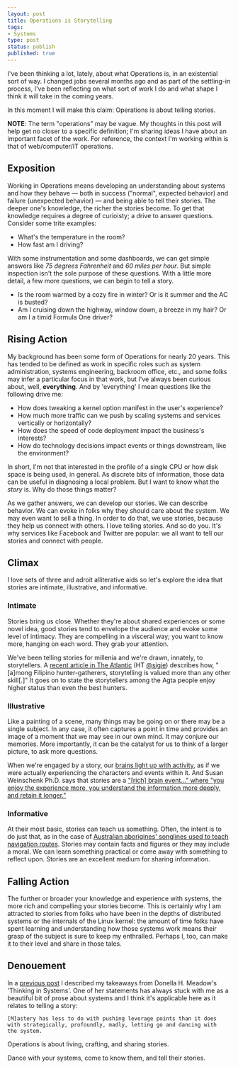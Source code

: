 ```yaml
---
layout: post
title: Operations is Storytelling
tags:
- Systems
type: post
status: publish
published: true
---
```


I've been thinking a lot, lately, about what Operations is, in an existential
sort of way. I changed jobs several months ago and as part of the settling-in
process, I've been reflecting on what sort of work I do and what shape I think
it will take in the coming years.

In this moment I will make this claim: Operations is about telling stories.

**NOTE**: The term "operations" may be vague. My thoughts in this post will help
get no closer to a specific definition; I'm sharing ideas I have about an
important facet of the work. For reference, the context I'm working within is
that of web/computer/IT operations.

## Exposition

Working in Operations means developing an understanding about systems and how
they behave — both in success ("normal", expected behavior) and failure
(unexpected behavior) — and being able to tell their stories. The deeper
one's knowledge, the richer the stories become. To get that knowledge requires
a degree of curioisty; a drive to answer questions. Consider some trite
examples:

* What's the temperature in the room?
* How fast am I driving?

With some instrumentation and some dashboards, we can get simple answers like
_75 degrees Fahrenheit_ and _60 miles per hour_. But simple inspection isn't the
sole purpose of these questions. With a little more detail, a few more questions,
we can begin to tell a story.

* Is the room warmed by a cozy fire in winter? Or is it summer and the AC is busted?
* Am I cruising down the highway, window down, a breeze in my hair? Or am I a
timid Formula One driver?

## Rising Action

My background has been some form of Operations for nearly 20 years. This has
tended to be defined as work in specific roles such as system administration,
systems engineering, backroom office, etc., and some folks may infer a particular
focus in that work, but I've always been curious about, well, **everything**.
And by 'everything' I mean questions like the following drive me:

* How does tweaking a kernel option manifest in the user's experience?
* How much more traffic can we push by scaling systems and services vertically
or horizontally?
* How does the speed of code deployment impact the business's interests?
* How do technology decisions impact events or things downstream, like the
environment?

In short, I'm not that interested in the profile of a single CPU or how disk
space is being used, in general. As discrete bits of information, those data
can be useful in diagnosing a local problem. But I want to know what the *story*
is. Why do those things matter?

As we gather answers, we can develop our stories. We can describe behavior. We
can evoke in folks why they should care about the system. We may even want to
sell a thing. In order to do that, we use stories, because they help us connect
with others. I love telling stories. And so do you. It's why services like
Facebook and Twitter are popular: we all want to tell our stories and connect
with people.

## Climax

I love sets of three and adroit alliterative aids so let's explore the idea that
stories are intimate, illustrative, and informative.

### Intimate

Stories bring us close. Whether they're about shared experiences or some novel
idea, good stories tend to envelope the audience and evoke some level of
intimacy. They are compelling in a visceral way; you want to know more, hanging
on each word. They grab your attention.

We've been telling stories for millenia and we're drawn, innately, to
storytellers. A [recent article in The Atlantic](https://www.theatlantic.com/amp/article/547502/)
(HT [@sigje](https://twitter.com/sigje)) describes how, "[a]mong Filipino
hunter-gatherers, storytelling is valued more than any other skill[.]" It goes
on to state the storytellers among the Agta people enjoy higher status than even
the best hunters.

### Illustrative

Like a painting of a scene, many things may be going on or there may be a
single subject. In any case, it often captures a point in time and provides
an image of a moment that we may see in our own mind. It may conjure our
memories. More importantly, it can be the catalyst for us to think of a larger
picture, to ask more questions.

When we're engaged by a story, our
[brains light up with activity](http://www.nytimes.com/2012/03/18/opinion/sunday/the-neuroscience-of-your-brain-on-fiction.html?pagewanted=all),
as if we were actually experiencing the characters and events within it. And
Susan Weinschenk Ph.D.
says that stories are a ["[rich] brain event..." where "you enjoy the experience more, you
understand the information more deeply, and retain it longer."](https://www.psychologytoday.com/blog/brain-wise/201411/your-brain-stories)

### Informative

At their most basic, stories can teach us something. Often, the intent is to
do just that, as in the case of [Australian aborigines' songlines used to teach
navigation routes](http://theconversation.com/how-ancient-aboriginal-star-maps-have-shaped-australias-highway-network-55952).
Stories may contain facts and figures or they may include a moral. We can
learn something practical or come away with something to reflect upon. Stories
are an excellent medium for sharing information.

## Falling Action

The further or broader your knowledge and experience with systems, the more
rich and compelling your stories become. This is certainly why I am attracted
to stories from folks who have been in the depths of distributed systems or the
internals of the Linux kernel: the amount of time folks have spent learning and
understanding how those systems work means their grasp of the subject is sure
to keep my enthralled. Perhaps I, too, can make it to their level and share in
those tales.

## Denouement

In a [previous post](http://ryanfrantz.com/posts/systems-thinking-in-practice/)
I described my takeaways from Donella H. Meadow's 'Thinking in Systems'. One of
her statements has always stuck with me as a beautiful bit of prose about
systems and I think it's applicable here as it relates to telling a story:

    [M]astery has less to do with pushing leverage points than it does
    with strategically, profoundly, madly, letting go and dancing with
    the system.


Operations is about living, crafting, and sharing stories.

Dance with your systems, come to know them, and tell their stories.
